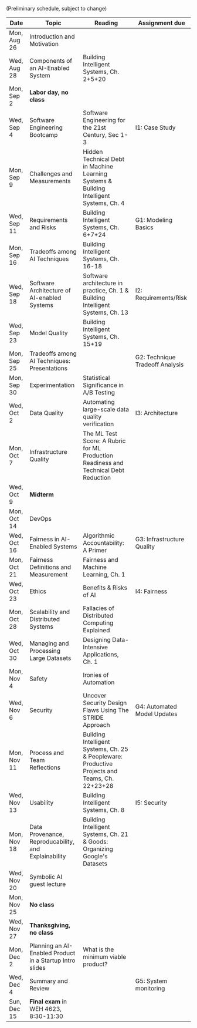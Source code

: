 
(Preliminary schedule, subject to change)


| Date  | Topic | Reading | Assignment due |
| -     | -     | -       | -              |
| Mon, Aug 26 | Introduction and Motivation |   |   |
| Wed, Aug 28 | Components of an AI-Enabled System  | Building Intelligent Systems, Ch. 2+5+20  |   |
| Mon, Sep 2  | **Labor day, no class** |   |   |
| Wed, Sep 4  | Software Engineering Bootcamp   |  Software Engineering for the 21st Century, Sec 1-3  | I1: Case Study  |
| Mon, Sep 9  | Challenges and Measurements   | Hidden Technical Debt in Machine Learning Systems & Building Intelligent Systems, Ch. 4    |   |
| Wed, Sep 11 | Requirements and Risks  | Building Intelligent Systems, Ch. 6+7+24  | G1: Modeling Basics |
| Mon, Sep 16 | Tradeoffs among AI Techniques   |  Building Intelligent Systems, Ch. 16-18 |   |
| Wed, Sep 18 |  Software Architecture of AI-enabled Systems |  Software architecture in practice, Ch. 1 & Building Intelligent Systems, Ch. 13 |  I2: Requirements/Risk|
| Wed, Sep 23 | Model Quality   |  Building Intelligent Systems, Ch. 15+19 |   |
| Mon, Sep 25 | Tradeoffs among AI Techniques: Presentations    |   | G2: Technique Tradeoff Analysis |
| Mon, Sep 30 | Experimentation | Statistical Significance in A/B Testing  |   |
| Wed, Oct 2  | Data Quality    | Automating large-scale data quality verification  | I3: Architecture  |
| Mon, Oct 7  | Infrastructure Quality  |  The ML Test Score: A Rubric for ML Production Readiness and Technical Debt Reduction |   |
| Wed, Oct 9  |  **Midterm**   |   |  |
| Mon, Oct 14 | DevOps  |   |    |
| Wed, Oct 16 | Fairness in AI-Enabled Systems  | Algorithmic Accountability: A Primer   | G3: Infrastructure Quality |
| Mon, Oct 21 | Fairness Definitions and Measurement  |  Fairness and Machine Learning, Ch. 1 |   |
| Wed, Oct 23 | Ethics  |Benefits & Risks of AI   | I4: Fairness |
| Mon, Oct 28 | Scalability and Distributed Systems     |  Fallacies of Distributed Computing Explained |   |
| Wed, Oct 30 | Managing and Processing Large Datasets  |   Designing Data-Intensive Applications, Ch. 1  | |
| Mon, Nov 4  | Safety   |  Ironies of Automation |   |
| Wed, Nov 6  | Security    | Uncover Security Design Flaws Using The STRIDE Approach  | G4: Automated Model Updates  |
| Mon, Nov 11 | Process and Team Reflections    |  Building Intelligent Systems, Ch. 25 & Peopleware: Productive Projects and Teams, Ch. 22+23+28 |   |
| Wed, Nov 13 | Usability |  Building Intelligent Systems, Ch. 8 | I5: Security   |
| Mon, Nov 18 | Data Provenance, Reproducability, and Explainability    | Building Intelligent Systems, Ch. 21 & Goods: Organizing Google's Datasets  |   |
| Wed, Nov 20 | Symbolic AI guest lecture  |   |   |
| Mon, Nov 25 | **No class** |   | |
| Wed, Nov 27 | **Thanksgiving, no class**    |   | |
| Mon, Dec 2  | Planning an AI-Enabled Product in a Startup Intro slides | What is the minimum viable product?  |   |
| Wed, Dec 4  | Summary and Review  |  | G5: System monitoring |
| Sun, Dec 15 | **Final exam** in WEH 4623, 8:30-11:30 ||



